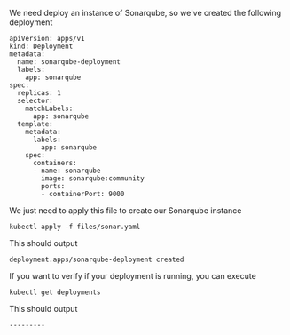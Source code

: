 We need deploy an instance of Sonarqube, so we've created  the following deployment

```copy
apiVersion: apps/v1
kind: Deployment
metadata:
  name: sonarqube-deployment
  labels:
    app: sonarqube
spec:
  replicas: 1
  selector:
    matchLabels:
      app: sonarqube
  template:
    metadata:
      labels:
        app: sonarqube
    spec:
      containers:
      - name: sonarqube
        image: sonarqube:community
        ports:
        - containerPort: 9000

```
We just need to apply this file to create our Sonarqube instance
```execute
kubectl apply -f files/sonar.yaml
```
This should output
```
deployment.apps/sonarqube-deployment created
```
If you want to verify if your deployment is running, you can execute
```execute
kubectl get deployments
```
This should output
```
---------
```